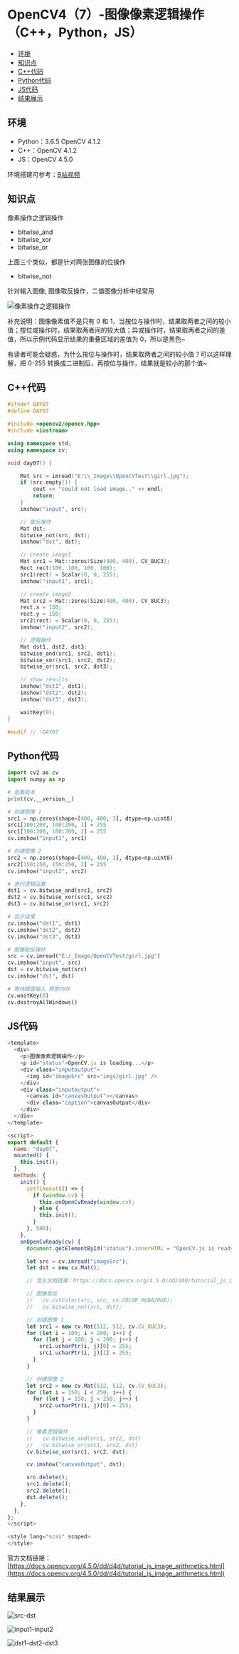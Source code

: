 # OpenCV4（7）-图像像素逻辑操作（C++，Python，JS）

  - [环境](#%E7%8E%AF%E5%A2%83)
  - [知识点](#%E7%9F%A5%E8%AF%86%E7%82%B9)
  - [C++代码](#c%E4%BB%A3%E7%A0%81)
  - [Python代码](#python%E4%BB%A3%E7%A0%81)
  - [JS代码](#js%E4%BB%A3%E7%A0%81)
  - [结果展示](#%E7%BB%93%E6%9E%9C%E5%B1%95%E7%A4%BA)

## 环境
* Python：3.6.5 OpenCV 4.1.2
* C++：OpenCV 4.1.2
* JS：OpenCV 4.5.0

环境搭建可参考：[B站视频](http://space.bilibili.com/365916694/#/)

## 知识点
像素操作之逻辑操作
  - bitwise_and
  - bitwise_xor
  - bitwise_or

上面三个类似，都是针对两张图像的位操作

  - bitwise_not

针对输入图像, 图像取反操作，二值图像分析中经常用

![像素操作之逻辑操作](https://cdn.jsdelivr.net/gh/ylsislove/image-home/test/20201114000313.png)

补充说明：图像像素值不是只有 0 和 1，当按位与操作时，结果取两者之间的较小值；按位或操作时，结果取两者间的较大值；异或操作时，结果取两者之间的差值，所以示例代码显示结果的重叠区域的差值为 0，所以是黑色~

有读者可能会疑惑，为什么按位与操作时，结果取两者之间的较小值？可以这样理解，把 0-255 转换成二进制后，再按位与操作，结果就是较小的那个值~

## C++代码
```c++
#ifndef DAY07
#define DAY07

#include <opencv2/opencv.hpp>
#include <iostream>

using namespace std;
using namespace cv;

void day07() {

	Mat src = imread("E:\\_Image\\OpenCVTest\\girl.jpg");
	if (src.empty()) {
		cout << "could not load image.." << endl;
		return;
	}
	imshow("input", src);

	// 取反操作
	Mat dst;
	bitwise_not(src, dst);
	imshow("dst", dst);

	// create image1
	Mat src1 = Mat::zeros(Size(400, 400), CV_8UC3);
	Rect rect(100, 100, 100, 100);
	src1(rect) = Scalar(0, 0, 255);
	imshow("input1", src1);

	// create image2
	Mat src2 = Mat::zeros(Size(400, 400), CV_8UC3);
	rect.x = 150;
	rect.y = 150;
	src2(rect) = Scalar(0, 0, 255);
	imshow("input2", src2);

	// 逻辑操作
	Mat dst1, dst2, dst3;
	bitwise_and(src1, src2, dst1);
	bitwise_xor(src1, src2, dst2);
	bitwise_or(src1, src2, dst3);

	// show results
	imshow("dst1", dst1);
	imshow("dst2", dst2);
	imshow("dst3", dst3);

	waitKey(0);
}

#endif // !DAY07
```

## Python代码
```python
import cv2 as cv
import numpy as np

# 查看版本
print(cv.__version__)

# 创建图像 1
src1 = np.zeros(shape=[400, 400, 3], dtype=np.uint8)
src1[100:200, 100:200, 1] = 255
src1[100:200, 100:200, 2] = 255
cv.imshow("input1", src1)

# 创建图像 2
src2 = np.zeros(shape=[400, 400, 3], dtype=np.uint8)
src2[150:250, 150:250, 2] = 255
cv.imshow("input2", src2)

# 进行逻辑运算
dst1 = cv.bitwise_and(src1, src2)
dst2 = cv.bitwise_xor(src1, src2)
dst3 = cv.bitwise_or(src1, src2)

# 显示结果
cv.imshow("dst1", dst1)
cv.imshow("dst2", dst2)
cv.imshow("dst3", dst3)

# 图像取反操作
src = cv.imread("E:/_Image/OpenCVTest/girl.jpg")
cv.imshow("input", src)
dst = cv.bitwise_not(src)
cv.imshow("dst", dst)

# 等待键盘输入 释放内存
cv.waitKey(0)
cv.destroyAllWindows()
```

## JS代码
```js
<template>
  <div>
    <p>图像像素逻辑操作</p>
    <p id="status">OpenCV.js is loading...</p>
    <div class="inputoutput">
      <img id="imageSrc" src="imgs/girl.jpg" />
    </div>
    <div class="inputoutput">
      <canvas id="canvasOutput"></canvas>
      <div class="caption">canvasOutput</div>
    </div>
  </div>
</template>

<script>
export default {
  name: "day07",
  mounted() {
    this.init();
  },
  methods: {
    init() {
      setTimeout(() => {
        if (window.cv) {
          this.onOpenCvReady(window.cv);
        } else {
          this.init();
        }
      }, 500);
    },
    onOpenCvReady(cv) {
      document.getElementById("status").innerHTML = "OpenCV.js is ready.";

      let src = cv.imread("imageSrc");
      let dst = new cv.Mat();

      // 官方文档链接：https://docs.opencv.org/4.5.0/dd/d4d/tutorial_js_image_arithmetics.html

      // 图像取反
      //   cv.cvtColor(src, src, cv.COLOR_RGBA2RGB);
      //   cv.bitwise_not(src, dst);

      // 创建图像 1
      let src1 = new cv.Mat(512, 512, cv.CV_8UC3);
      for (let i = 100; i < 200; i++) {
        for (let j = 100; j < 200; j++) {
          src1.ucharPtr(i, j)[0] = 255;
          src1.ucharPtr(i, j)[1] = 255;
        }
      }

      // 创建图像 2
      let src2 = new cv.Mat(512, 512, cv.CV_8UC3);
      for (let i = 150; i < 250; i++) {
        for (let j = 150; j < 250; j++) {
          src2.ucharPtr(i, j)[0] = 255;
        }
      }

      // 像素逻辑操作
      //   cv.bitwise_and(src1, src2, dst)
      //   cv.bitwise_or(src1, src2, dst)
      cv.bitwise_xor(src1, src2, dst);

      cv.imshow("canvasOutput", dst);

      src.delete();
      src1.delete();
      src2.delete();
      dst.delete();
    },
  },
};
</script>

<style lang="scss" scoped>
</style>
```

官方文档链接：[https://docs.opencv.org/4.5.0/dd/d4d/tutorial_js_image_arithmetics.html](https://docs.opencv.org/4.5.0/dd/d4d/tutorial_js_image_arithmetics.html)

## 结果展示
![src-dst](https://cdn.jsdelivr.net/gh/ylsislove/image-home/test/20201113235457.png)

![input1-input2](https://cdn.jsdelivr.net/gh/ylsislove/image-home/test/20201113235551.png)

![dst1-dst2-dst3](https://cdn.jsdelivr.net/gh/ylsislove/image-home/test/20201113235638.png)
